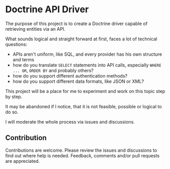 # Doctrine API Driver

The purpose of this project is to create a Doctrine driver capable of retrieving entities via an API.

What sounds logical and straight forward at first, faces a lot of technical questions:

- APIs aren't uniform, like SQL, and every provider has his own structure and terms
- how do you translate `SELECT` statements into API calls, especially `WHERE ... OR`, `ORDER BY` and probably others?
- how do you support different authentication methods?
- how do you support different data formats, like JSON or XML?

This project will be a place for me to experiment and work on this topic step by step. 

It may be abandoned if I notice, that it is not feasible, possible or logical to do so.

I will moderate the whole process via issues and discussions.

## Contribution

Contributions are welcome. Please review the issues and discussions to find out where help is needed. Feedback, comments and/or pull requests are appreciated.
